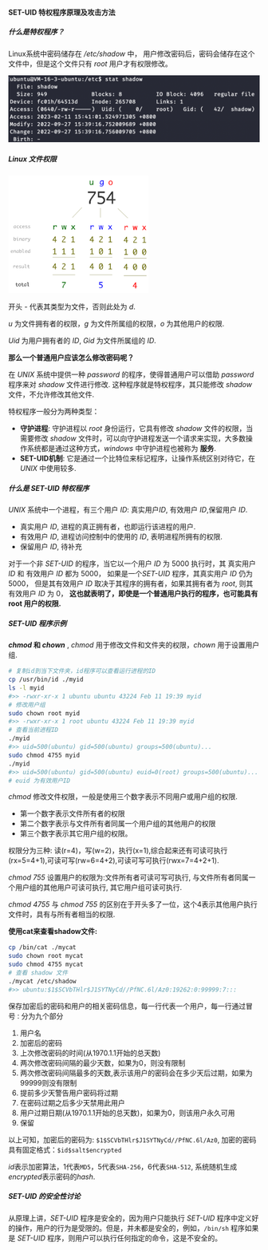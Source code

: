 #### SET-UID 特权程序原理及攻击方法

##### 什么是特权程序？

Linux系统中密码储存在 */etc/shadow* 中， 用户修改密码后，密码会储存在这个文件中，但是这个文件只有 *root* 用户才有权限修改。

<img src="img/image-20230211174755219.png" alt="image-20230211174755219" style="zoom:50%;" />

##### Linux 文件权限

<img src="img/permissions.png" alt="dmiessler_unixlinux_permissions.png" style="zoom: 70%;" />

开头 *-* 代表其类型为文件，否则此处为 *d*. 

*u* 为文件拥有者的权限，*g* 为文件所属组的权限，*o* 为其他用户的权限.

*Uid* 为用户拥有者的 *ID*, *Gid* 为文件所属组的 *ID*.



**那么一个普通用户应该怎么修改密码呢？**

在 *UNIX* 系统中提供一种 *password* 的程序，使得普通用户可以借助 *password* 程序来对 *shadow* 文件进行修改. 这种程序就是特权程序，其只能修改 *shadow* 文件，不允许修改其他文件.



特权程序一般分为两种类型：

- **守护进程**:  守护进程以 *root* 身份运行，它具有修改 *shadow* 文件的权限，当需要修改 *shadow* 文件时，可以向守护进程发送一个请求来实现，大多数操作系统都是通过这种方式，*windows* 中守护进程也被称为 **服务**.
- **SET-UID机制**: 它是通过一个比特位来标记程序，让操作系统区别对待它，在 *UNIX* 中使用较多.

##### 什么是 *SET-UID* 特权程序

*UNIX* 系统中一个进程，有三个用户 *ID*: 真实用户*ID*, 有效用户 *ID*,保留用户 *ID*.

- 真实用户 *ID*, 进程的真正拥有者，也即运行该进程的用户.
- 有效用户 *ID*, 进程访问控制中的使用的 *ID*, 表明进程所拥有的权限.
- 保留用户 *ID*, 待补充

对于一个非 *SET-UID* 的程序，当它以一个用户 *ID* 为 5000 执行时，其 真实用户 *ID* 和 有效用户 *ID* 都为 5000， 如果是一个*SET-UID* 程序，其真实用户 *ID* 仍为 5000， 但是其有效用户 *ID* 取决于其程序的拥有者，如果其拥有者为 *root*, 则其有效用户 *ID* 为 0， **这也就表明了，即使是一个普通用户执行的程序，也可能具有 root 用户的权限.**

##### SET-UID 程序示例

***chmod* 和 *chown*** , *chmod* 用于修改文件和文件夹的权限，*chown* 用于设置用户组.

```bash
# 复制id到当下文件夹，id程序可以查看运行进程的ID
cp /usr/bin/id ./myid
ls -l myid
#>> -rwxr-xr-x 1 ubuntu ubuntu 43224 Feb 11 19:39 myid
# 修改用户组
sudo chown root myid
#>> -rwxr-xr-x 1 root ubuntu 43224 Feb 11 19:39 myid
# 查看当前进程ID
./myid
#>> uid=500(ubuntu) gid=500(ubuntu) groups=500(ubuntu)...
sudo chmod 4755 myid
./myid
#>> uid=500(ubuntu) gid=500(ubuntu) euid=0(root) groups=500(ubuntu)...
# euid 为有效用户ID
```

*chmod* 修改文件权限，一般是使用三个数字表示不同用户或用户组的权限.

- 第一个数字表示文件所有者的权限
- 第二个数字表示与文件所有者同属一个用户组的其他用户的权限
- 第三个数字表示其它用户组的权限。

权限分为三种: 读(r=4)，写(w=2)，执行(x=1),综合起来还有可读可执行(rx=5=4+1),可读可写(rw=6=4+2),可读可写可执行(rwx=7=4+2+1).

*chmod 755* 设置用户的权限为:文件所有者可读可写可执行, 与文件所有者同属一个用户组的其他用户可读可执行, 其它用户组可读可执行.

*chmod 4755* 与 *chmod 755* 的区别在于开头多了一位，这个4表示其他用户执行文件时，具有与所有者相当的权限.

**使用cat来查看shadow文件:** 

```bash
cp /bin/cat ./mycat
sudo chown root mycat
sudo chmod 4755 mycat
# 查看 shadow 文件
./mycat /etc/shadow
#>> ubuntu:$1$SCVbTHlr$J1SYTNyCd//PfNC.6l/Az0:19262:0:99999:7:::
```

保存加密后的密码和用户的相关密码信息，每一行代表一个用户，每一行通过冒号`：`分为九个部分

1. 用户名
2. 加密后的密码
3. 上次修改密码的时间(从1970.1.1开始的总天数)
4. 两次修改密码间隔的最少天数，如果为0，则没有限制
5. 两次修改密码间隔最多的天数,表示该用户的密码会在多少天后过期，如果为99999则没有限制
6. 提前多少天警告用户密码将过期
7. 在密码过期之后多少天禁用此用户
8. 用户过期日期(从1970.1.1开始的总天数)，如果为0，则该用户永久可用
9. 保留

以上可知，加密后的密码为:  `$1$SCVbTHlr$J1SYTNyCd//PfNC.6l/Az0`, 加密的密码具有固定格式：`$id$salt$encrypted`

*id*表示加密算法，1代表`MD5`，5代表`SHA-256`，6代表`SHA-512`, 系统随机生成 *encrypted*表示密码的*hash*.



##### SET-UID 的安全性讨论

从原理上讲，*SET-UID* 程序是安全的，因为用户只能执行 *SET-UID* 程序中定义好的操作，用户的行为是受限的。但是，并未都是安全的，例如，`/bin/sh` 程序如果是 *SET-UID* 程序，则用户可以执行任何指定的命令，这是不安全的。









